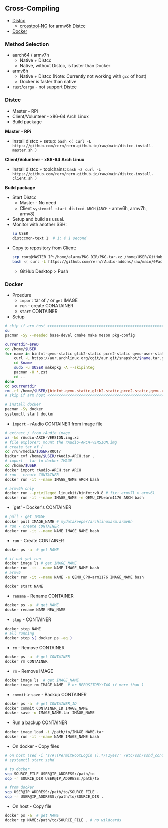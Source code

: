 Cross-Compiling
---
- [Distcc](#distcc)
    - [crosstool-NG](https://github.com/rern/rern.github.io/tree/main/crosstool-NG) for armv6h Distcc
- [Docker](#docker)

### Method Selection
- aarch64 / armv7h
	- Native + Distcc
	- Native, without Distcc, is faster than Docker
- armv6h
	- Native + Distcc (Note: Currently not working with `gcc` of host)
	- Docker is faster than native
- `rust`/`cargo` - not support Distcc

### Distcc
- Master - RPi
- Client/Volunteer - x86-64 Arch Linux
- Build package

**Master - RPi**
- Install distcc + setup: `bash <( curl -L https://github.com/rern/rern.github.io/raw/main/distcc-install-master.sh )`

**Client/Volunteer - x86-64 Arch Linux**
- Install distcc + toolchains: `bash <( curl -L https://github.com/rern/rern.github.io/raw/main/distcc-install-client.sh )`

**Build package**
- Start Distcc
	- Master - No need
	- Client `systemctl start distccd-ARCH` (`ARCH` - armv6h, armv7h, armv8)
- Setup and build as usual.
- Monitor with another SSH: 
	```sh
	su USER
	distccmon-text 1  # 1: @ 1 second
	```
- Copy to repository from Client:
	```sh
	scp root@MASTER_IP:/home/alarm/PKG_DIR/PKG.tar.xz /home/USER/GitHub/rern.github.io/ARCH
	bash <( curl -L https://github.com/rern/rAudio-addons/raw/main/0Packages/repoupdate.sh )	
	```
	- GitHub Desktop > Push

### Docker
- Prcedure
	- `import` tar of  `/` or `get` IMAGE
 	- `run` - create CONATAINER
	- `start` CONTAINER
- Setup
```sh
# skip if arm host >>>>>>>>>>>>>>>>>>>>>>>>>>>>>>>>>>>>>>>>>>>>>>>>>>>>>>>>>>>>>>>>>>>>>
su
pacman -Sy --needed base-devel cmake make meson pkg-config

currentdir=$PWD
cd /home/$USER
for name in binfmt-qemu-static glib2-static pcre2-static qemu-user-static; do # keep order
	curl -L https://aur.archlinux.org/cgit/aur.git/snapshot/$name.tar.gz | sudo -u $USER bsdtar xf -
	cd $name
	sudo -u $USER makepkg -A --skipinteg
	pacman -U *.zst
	cd ..
done
cd $currentdir
rm -rf /home/$USER/{binfmt-qemu-static,glib2-static,pcre2-static,qemu-user-static}
# skip if arm host <<<<<<<<<<<<<<<<<<<<<<<<<<<<<<<<<<<<<<<<<<<<<<<<<<<<<<<<<<<<<<<<<<<<<

# install docker
pacman -Sy docker
systemctl start docker
```

- `import` - rAudio CONTAINER from image file
```sh
# extract / from rAudio image
xz -kd rAudio-ARCH-VERSION.img.xz
# file explorer: mount the rAudio-ARCH-VERSION.img
# create tar of /
cd /run/media/$USER/ROOT/
bsdtar cvf /home/$USER/rAudio-ARCH.tar .
# import - tar to docker IMAGE
cd /home/$USER
docker import rAudio-ARCH.tar ARCH
# run - create CONTAINER
docker run -it --name IMAGE_NAME ARCH bash

# armv6h only
docker run --privileged linuxkit/binfmt:v0.8 # fix: armv7l > armv6l
docker run -it --name IMAGE_NAME -e QEMU_CPU=arm1176 ARCH bash
```

- `get' - Docker's CONTAINER
```sh
# pull - get IMAGE
docker pull IMAGE_NAME # mydatakeeper/archlinuxarm:armv6h
# run - create CONTAINER
docker run -it --name NAME IMAGE_NAME bash
```

- `run` - Create CONTAINER
```sh
docker ps -a  # get NAME

# if not yet run
docker image ls # get IMAGE_NAME
docker run -it --name NAME IMAGE_NAME bash
# armv6
docker run -it --name NAME -e QEMU_CPU=arm1176 IMAGE_NAME bash

docker start NAME
```
- `rename` - Rename CONTAINER
```sh
docker ps -a  # get NAME
docker rename NAME NEW_NAME
```
- `stop` - CONTAINER
```sh
docker stop NAME
# all running
docker stop $( docker ps -aq )
```
- `rm` - Remove CONTAINER
```sh
docker ps -a  # get CONTAINER
docker rm CONTAINER
```
- `rm` - Remove IMAGE
```sh
docker image ls  # get IMAGE_NAME
docker image rm IMAGE_NAME  # or REPOSITORY:TAG if more than 1
```
- `commit` > `save` - Backup CONTAINER
```sh
docker ps -a  # get CONTAINER_ID
docker commit CONTAINER_ID IMAGE_NAME
docker save -o IMAGE_NAME.tar IMAGE_NAME
```
- Run a backup CONTAINER
```sh
docker image load -i /path/to/IMAGE_NAME.tar
docker run -it --name NAME IMAGE_NAME bash
```

- On docker - Copy files
```sh
# on host (sed -i 's/#\(PermitRootLogin \).*/\1yes/' /etc/ssh/sshd_config)
# systemctl start sshd

# to docker
scp SOURCE_FILE USER@IP_ADDRESS:/path/to
scp -r SOURCE_DIR USER@IP_ADDRESS:/path/to

# from docker
scp USER@IP_ADDRESS:/path/to/SOURCE_FILE .
scp -r USER@IP_ADDRESS:/path/to/SOURCE_DIR .
```
- On host - Copy file
```sh
docker ps -a  # get NAME
docker cp NAME:/path/to/SOURCE_FILE . # no wildcards
```
